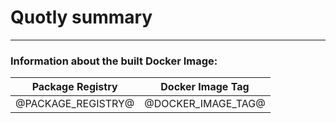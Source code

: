 # Quotly summary

---
### Information about the built Docker Image:

| Package Registry   | Docker Image Tag   |
|--------------------|--------------------|
| @PACKAGE_REGISTRY@ | @DOCKER_IMAGE_TAG@ |